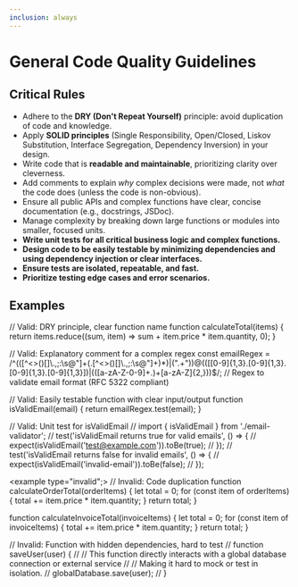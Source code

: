 ```yaml
---
inclusion: always
---
```

# General Code Quality Guidelines

## Critical Rules

- Adhere to the **DRY (Don't Repeat Yourself)** principle: avoid duplication of code and knowledge.
- Apply **SOLID principles** (Single Responsibility, Open/Closed, Liskov Substitution, Interface Segregation, Dependency Inversion) in your design.
- Write code that is **readable and maintainable**, prioritizing clarity over cleverness.
- Add comments to explain *why* complex decisions were made, not *what* the code does (unless the code is non-obvious).
- Ensure all public APIs and complex functions have clear, concise documentation (e.g., docstrings, JSDoc).
- Manage complexity by breaking down large functions or modules into smaller, focused units.
- **Write unit tests for all critical business logic and complex functions.**
- **Design code to be easily testable by minimizing dependencies and using dependency injection or clear interfaces.**
- **Ensure tests are isolated, repeatable, and fast.**
- **Prioritize testing edge cases and error scenarios.**

## Examples

<example>
// Valid: DRY principle, clear function name
function calculateTotal(items) {
  return items.reduce((sum, item) => sum + item.price * item.quantity, 0);
}

// Valid: Explanatory comment for a complex regex
const emailRegex = /^(([^<>()[\]\\.,;:\s@"]+(\.[^<>()[\]\\.,;:\s@"]+)*)|(".+"))@((\[[0-9]{1,3}\.[0-9]{1,3}\.[0-9]{1,3}\.[0-9]{1,3}])|(([a-zA-Z\-0-9]+\.)+[a-zA-Z]{2,}))$/; // Regex to validate email format (RFC 5322 compliant)

// Valid: Easily testable function with clear input/output
function isValidEmail(email) {
  return emailRegex.test(email);
}

// Valid: Unit test for isValidEmail
// import { isValidEmail } from './email-validator';
// test('isValidEmail returns true for valid emails', () => {
//   expect(isValidEmail('test@example.com')).toBe(true);
// });
// test('isValidEmail returns false for invalid emails', () => {
//   expect(isValidEmail('invalid-email')).toBe(false);
// });
</example>

<example type="invalid";>
// Invalid: Code duplication
function calculateOrderTotal(orderItems) {
  let total = 0;
  for (const item of orderItems) {
    total += item.price * item.quantity;
  }
  return total;
}

function calculateInvoiceTotal(invoiceItems) {
  let total = 0;
  for (const item of invoiceItems) {
    total += item.price * item.quantity;
  }
  return total;
}

// Invalid: Function with hidden dependencies, hard to test
// function saveUser(user) {
//   // This function directly interacts with a global database connection or external service
//   // Making it hard to mock or test in isolation.
//   globalDatabase.save(user);
// }
</example>